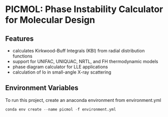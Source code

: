 
# PICMOL: Phase Instability Calculator for Molecular Design

## Features

- calculates Kirkwood-Buff Integrals (KBI) from radial distribution functions
- support for UNIFAC, UNIQUAC, NRTL, and FH thermodynamic models
- phase diagram calculator for LLE applications
- calculation of Io in small-angle X-ray scattering
  
## Environment Variables

To run this project, create an anaconda environment from environment.yml

```python
conda env create --name picmol -f environment.yml
```
